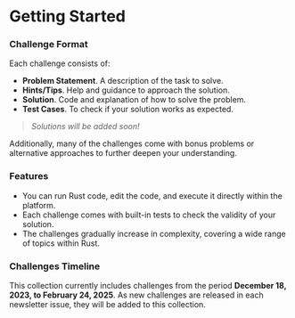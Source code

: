 # Getting Started

### Challenge Format

Each challenge consists of:

- **Problem Statement**. A description of the task to solve.
- **Hints/Tips**. Help and guidance to approach the solution.
- **Solution**. Code and explanation of how to solve the problem.
- **Test Cases**. To check if your solution works as expected.

> *Solutions will be added soon!*

Additionally, many of the challenges come with bonus problems or alternative approaches to further deepen your understanding.

### Features

- You can run Rust code, edit the code, and execute it directly within the platform.
- Each challenge comes with built-in tests to check the validity of your solution.
- The challenges gradually increase in complexity, covering a wide range of topics within Rust.

### Challenges Timeline

This collection currently includes challenges from the period **December 18, 2023, to February 24, 2025**. As new challenges are released in each newsletter issue, they will be added to this collection.


